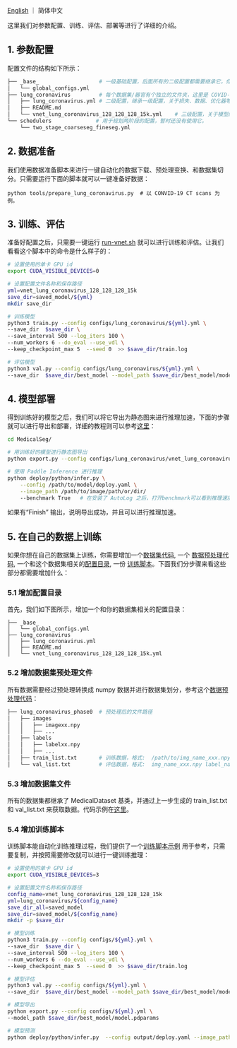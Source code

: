 [English](tutorial.md) ｜ 简体中文

这里我们对参数配置、训练、评估、部署等进行了详细的介绍。

## 1. 参数配置
配置文件的结构如下所示：
```bash
├── _base_                   # 一级基础配置，后面所有的二级配置都需要继承它，你可以在这里设置自定义的数据路径，确保它有足够的空间来存储数据。
│   └── global_configs.yml
├── lung_coronavirus         # 每个数据集/器官有个独立的文件夹，这里是 COVID-19 CT scans 数据集的路径。
│   ├── lung_coronavirus.yml # 二级配置，继承一级配置，关于损失、数据、优化器等配置在这里。
│   ├── README.md  
│   └── vnet_lung_coronavirus_128_128_128_15k.yml    # 三级配置，关于模型的配置，不同的模型可以轻松拥有相同的二级配置。
└── schedulers              # 用于规划两阶段的配置，暂时还没有使用它。
    └── two_stage_coarseseg_fineseg.yml
```


## 2. 数据准备
我们使用数据准备脚本来进行一键自动化的数据下载、预处理变换、和数据集切分。只需要运行下面的脚本就可以一键准备好数据：
```
python tools/prepare_lung_coronavirus.py  # 以 CONVID-19 CT scans 为例。
```

## 3. 训练、评估
准备好配置之后，只需要一键运行 [run-vnet.sh](../run-vnet.sh) 就可以进行训练和评估。让我们看看这个脚本中的命令是什么样子的：

```bash
# 设置使用的单卡 GPU id
export CUDA_VISIBLE_DEVICES=0

# 设置配置文件名称和保存路径
yml=vnet_lung_coronavirus_128_128_128_15k
save_dir=saved_model/${yml}
mkdir save_dir

# 训练模型
python3 train.py --config configs/lung_coronavirus/${yml}.yml \
--save_dir  $save_dir \
--save_interval 500 --log_iters 100 \
--num_workers 6 --do_eval --use_vdl \
--keep_checkpoint_max 5  --seed 0  >> $save_dir/train.log

# 评估模型
python3 val.py --config configs/lung_coronavirus/${yml}.yml \
--save_dir  $save_dir/best_model --model_path $save_dir/best_model/model.pdparams

```


## 4. 模型部署
得到训练好的模型之后，我们可以将它导出为静态图来进行推理加速，下面的步骤就可以进行导出和部署，详细的教程则可以参考[这里](../deploy/python/README.md)：

```bash
cd MedicalSeg/

# 用训练好的模型进行静态图导出
python export.py --config configs/lung_coronavirus/vnet_lung_coronavirus_128_128_128_15k.yml --model_path /path/to/your/trained/model

# 使用 Paddle Inference 进行推理
python deploy/python/infer.py \
    --config /path/to/model/deploy.yaml \
    --image_path /path/to/image/path/or/dir/
    --benchmark True   # 在安装了 AutoLog 之后，打开benchmark可以看到推理速度等信息，安装方法可以见 ../deploy/python/README.md

```
如果有“Finish” 输出，说明导出成功，并且可以进行推理加速。

## 5. 在自己的数据上训练
如果你想在自己的数据集上训练，你需要增加一个[数据集代码](../medicalseg/datasets/lung_coronavirus.py), 一个 [数据预处理代码](../tools/prepare_lung_coronavirus.py), 一个和这个数据集相关的[配置目录](../configs/lung_coronavirus), 一份 [训练脚本](../run-vnet.sh)。下面我们分步骤来看这些部分都需要增加什么：

### 5.1 增加配置目录
首先，我们如下图所示，增加一个和你的数据集相关的配置目录：
```
├── _base_
│   └── global_configs.yml
├── lung_coronavirus
│   ├── lung_coronavirus.yml
│   ├── README.md
│   └── vnet_lung_coronavirus_128_128_128_15k.yml
```

### 5.2 增加数据集预处理文件
所有数据需要经过预处理转换成 numpy 数据并进行数据集划分，参考这个[数据预处理代码](../tools/prepare_lung_coronavirus.py)：
```python
├── lung_coronavirus_phase0  # 预处理后的文件路径
│   ├── images
│   │   ├── imagexx.npy
│   │   ├── ...
│   ├── labels
│   │   ├── labelxx.npy
│   │   ├── ...
│   ├── train_list.txt       # 训练数据，格式:  /path/to/img_name_xxx.npy /path/to/label_names_xxx.npy
│   └── val_list.txt         # 评估数据，格式:  img_name_xxx.npy label_names_xxx.npy
```

### 5.3 增加数据集文件
所有的数据集都继承了 MedicalDataset 基类，并通过上一步生成的 train_list.txt 和 val_list.txt 来获取数据。代码示例在[这里](../medicalseg/datasets/lung_coronavirus.py)。

### 5.4 增加训练脚本
训练脚本能自动化训练推理过程，我们提供了一个[训练脚本示例](../run-vnet.sh) 用于参考，只需要复制，并按照需要修改就可以进行一键训练推理：
```bash
# 设置使用的单卡 GPU id
export CUDA_VISIBLE_DEVICES=3

# 设置配置文件名称和保存路径
config_name=vnet_lung_coronavirus_128_128_128_15k
yml=lung_coronavirus/${config_name}
save_dir_all=saved_model
save_dir=saved_model/${config_name}
mkdir -p $save_dir

# 模型训练
python3 train.py --config configs/${yml}.yml \
--save_dir  $save_dir \
--save_interval 500 --log_iters 100 \
--num_workers 6 --do_eval --use_vdl \
--keep_checkpoint_max 5  --seed 0  >> $save_dir/train.log

# 模型评估
python3 val.py --config configs/${yml}.yml \
--save_dir  $save_dir/best_model --model_path $save_dir/best_model/model.pdparams \

# 模型导出
python export.py --config configs/${yml}.yml \
--model_path $save_dir/best_model/model.pdparams

# 模型预测
python deploy/python/infer.py  --config output/deploy.yaml --image_path data/lung_coronavirus/lung_coronavirus_phase0/images/coronacases_org_007.npy  --benchmark True

```